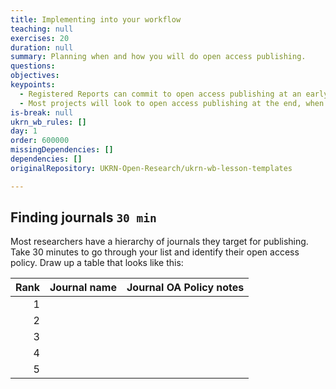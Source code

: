 ```yaml
---
title: Implementing into your workflow
teaching: null
exercises: 20
duration: null
summary: Planning when and how you will do open access publishing.
questions:
objectives:
keypoints:
  - Registered Reports can commit to open access publishing at an early stage.
  - Most projects will look to open access publishing at the end, when approaching journals.
is-break: null
ukrn_wb_rules: []
day: 1
order: 600000
missingDependencies: []
dependencies: []
originalRepository: UKRN-Open-Research/ukrn-wb-lesson-templates

---
```


## Finding journals `30 min`

Most researchers have a hierarchy of journals they target for publishing.
Take 30 minutes to go through your list and identify their open access policy.
Draw up a table that looks like this:

| Rank | Journal name | Journal OA Policy notes                                                        |
|-----:|--------------|--------------------------------------------------------------------------------|
|    1 |              |                                                                                |
|    2 |              |                                                                                |
|    3 |              |                                                                                |
|    4 |              |                                                                                |
|    5 |              |                                                                                |

